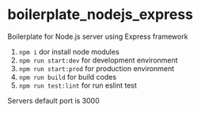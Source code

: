 # boilerplate_nodejs_express
Boilerplate for Node.js server using Express framework


1) `npm i` dor install node modules
2) `npm run start:dev` for development environment
3) `npm run start:prod` for production environment
4) `npm run build` for build codes
5) `npm run test:lint` for run eslint test

Servers default port is 3000
